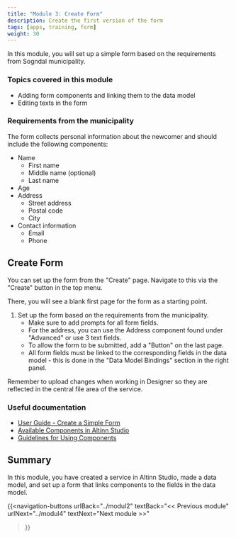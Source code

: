 ```yaml
---
title: "Module 3: Create Form"
description: Create the first version of the form
tags: [apps, training, form]
weight: 30
---
```


In this module, you will set up a simple form based on the requirements from Sogndal municipality.

### Topics covered in this module

- Adding form components and linking them to the data model
- Editing texts in the form

### Requirements from the municipality

The form collects personal information about the newcomer and should include the following components:
- Name
    - First name
    - Middle name (optional)
    - Last name
- Age
- Address
    - Street address
    - Postal code
    - City
- Contact information
    - Email
    - Phone

## Create Form

You can set up the form from the "Create" page. Navigate to this via the "Create" button in the top menu.

There, you will see a blank first page for the form as a starting point.

1. Set up the form based on the requirements from the municipality.
    - Make sure to add prompts for all form fields.
    - For the address, you can use the Address component found under "Advanced" or use 3 text fields.
    - To allow the form to be submitted, add a "Button" on the last page.
    - All form fields must be linked to the corresponding fields in the data model - this is done in the "Data Model Bindings" section in the right panel.

Remember to upload changes when working in Designer so they are reflected in the central file area of the service.

### Useful documentation

- [User Guide - Create a Simple Form](/altinn-studio/guides/basic-form) 
- [Available Components in Altinn Studio](/altinn-studio/designer/build-app/ui-designer/components/)
- [Guidelines for Using Components](/altinn-studio/guides/design/guidelines/components/)

## Summary

In this module, you have created a service in Altinn Studio, made a data model, and set up a form that links components to the fields in the data model.

{{<navigation-buttons
urlBack="../modul2"
textBack="<< Previous module"
urlNext="../modul4"
textNext="Next module >>" 
>}}
